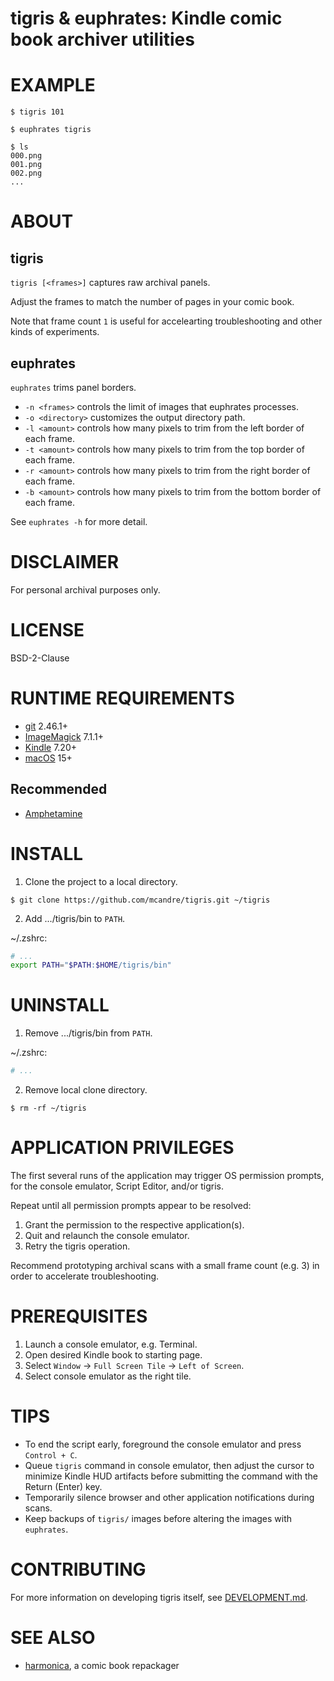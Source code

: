 # tigris & euphrates: Kindle comic book archiver utilities

# EXAMPLE

```
$ tigris 101

$ euphrates tigris

$ ls
000.png
001.png
002.png
...
```

# ABOUT

## tigris

`tigris [<frames>]` captures raw archival panels.

Adjust the frames to match the number of pages in your comic book.

Note that frame count `1` is useful for accelearting troubleshooting and other kinds of experiments.

## euphrates

`euphrates` trims panel borders.

* `-n <frames>` controls the limit of images that euphrates processes.
* `-o <directory>` customizes the output directory path.
* `-l <amount>` controls how many pixels to trim from the left border of each frame.
* `-t <amount>` controls how many pixels to trim from the top border of each frame.
* `-r <amount>` controls how many pixels to trim from the right border of each frame.
* `-b <amount>` controls how many pixels to trim from the bottom border of each frame.

See `euphrates -h` for more detail.

# DISCLAIMER

For personal archival purposes only.

# LICENSE

BSD-2-Clause

# RUNTIME REQUIREMENTS

* [git](https://git-scm.com/) 2.46.1+
* [ImageMagick](https://imagemagick.org/) 7.1.1+
* [Kindle](https://www.amazon.com/b?ie=UTF8&node=16571048011) 7.20+
* [macOS](https://www.apple.com/macos) 15+

## Recommended

* [Amphetamine](https://apps.apple.com/us/app/amphetamine/id937984704)

# INSTALL

1. Clone the project to a local directory.

```console
$ git clone https://github.com/mcandre/tigris.git ~/tigris
```

2. Add .../tigris/bin to `PATH`.

~/.zshrc:

```zsh
# ...
export PATH="$PATH:$HOME/tigris/bin"
```

# UNINSTALL

1. Remove .../tigris/bin from `PATH`.

~/.zshrc:

```zsh
# ...
```

2. Remove local clone directory.

```console
$ rm -rf ~/tigris
```

# APPLICATION PRIVILEGES

The first several runs of the application may trigger OS permission prompts, for the console emulator, Script Editor, and/or tigris.

Repeat until all permission prompts appear to be resolved:

1. Grant the permission to the respective application(s).
2. Quit and relaunch the console emulator.
3. Retry the tigris operation.

Recommend prototyping archival scans with a small frame count (e.g. 3) in order to accelerate troubleshooting.

# PREREQUISITES

1. Launch a console emulator, e.g. Terminal.
2. Open desired Kindle book to starting page.
3. Select `Window` -> `Full Screen Tile` -> `Left of Screen`.
4. Select console emulator as the right tile.

# TIPS

* To end the script early, foreground the console emulator and press `Control + C`.
* Queue `tigris` command in console emulator, then adjust the cursor to minimize Kindle HUD artifacts before submitting the command with the Return (Enter) key.
* Temporarily silence browser and other application notifications during scans.
* Keep backups of `tigris/` images before altering the images with `euphrates`.

# CONTRIBUTING

For more information on developing tigris itself, see [DEVELOPMENT.md](DEVELOPMENT.md).

# SEE ALSO

* [harmonica](https://github.com/mcandre/harmonica), a comic book repackager
